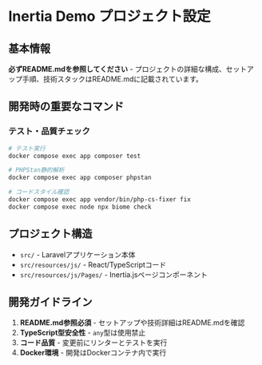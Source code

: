 # Inertia Demo プロジェクト設定

## 基本情報

**必ずREADME.mdを参照してください** - プロジェクトの詳細な構成、セットアップ手順、技術スタックはREADME.mdに記載されています。

## 開発時の重要なコマンド

### テスト・品質チェック

```bash
# テスト実行
docker compose exec app composer test

# PHPStan静的解析
docker compose exec app composer phpstan

# コードスタイル確認
docker compose exec app vendor/bin/php-cs-fixer fix
docker compose exec node npx biome check
```

## プロジェクト構造

- `src/` - Laravelアプリケーション本体
- `src/resources/js/` - React/TypeScriptコード
- `src/resources/js/Pages/` - Inertia.jsページコンポーネント

## 開発ガイドライン

1. **README.md参照必須** - セットアップや技術詳細はREADME.mdを確認
2. **TypeScript型安全性** - `any`型は使用禁止
3. **コード品質** - 変更前にリンターとテストを実行
4. **Docker環境** - 開発はDockerコンテナ内で実行
